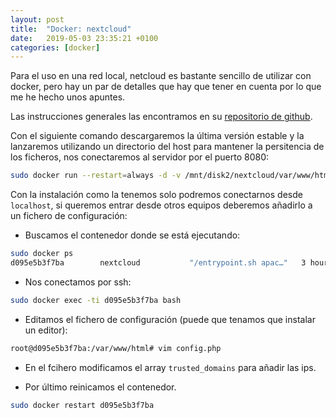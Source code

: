 ```yaml
---
layout: post
title:  "Docker: nextcloud"
date:   2019-05-03 23:35:21 +0100
categories: [docker]
---
```


Para el uso en una red local, netcloud es bastante sencillo de utilizar con docker, pero hay un par de detalles que hay que tener en cuenta por lo que me he hecho unos apuntes.

Las instrucciones generales las encontramos en su [repositorio de github](https://github.com/nextcloud/docker).

Con el siguiente comando descargaremos la última versión estable y la lanzaremos utilizando un directorio del host para mantener la persitencia de los ficheros, nos conectaremos al servidor por el puerto 8080:

```sh
sudo docker run --restart=always -d -v /mnt/disk2/nextcloud/var/www/html:/var/www/html -p 8080:80 nextcloud
```

Con la instalación como la tenemos solo podremos conectarnos desde `localhost`, si queremos entrar desde otros equipos deberemos añadirlo a un fichero de configuración:

* Buscamos el contenedor donde se está ejecutando:
  
```sh
sudo docker ps
d095e5b3f7ba        nextcloud           "/entrypoint.sh apac…"   3 hours ago         Up 2 hours          0.0.0.0:8080->80/tcp
```

* Nos conectamos por ssh:

```sh
sudo docker exec -ti d095e5b3f7ba bash
```

* Editamos el fichero de configuración (puede que tenamos que instalar un editor):

```sh
root@d095e5b3f7ba:/var/www/html# vim config.php 
```

* En el fcihero modificamos el array `trusted_domains` para añadir las ips.

* Por último reinicamos el contenedor.

```sh
sudo docker restart d095e5b3f7ba 
```